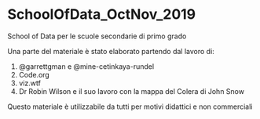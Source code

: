 # SchoolOfData_OctNov_2019
School of Data per le scuole secondarie di primo grado

Una parte del materiale è stato elaborato partendo dal lavoro di: 

1. @garrettgman e @mine-cetinkaya-rundel
2. Code.org 
3. viz.wtf 
4. Dr Robin Wilson e il suo lavoro con la mappa del Colera di John Snow 

Questo materiale è utilizzabile da tutti per motivi didattici e non commerciali 
